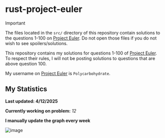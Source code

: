 # rust-project-euler
> [!IMPORTANT]  
> The files located in the `src/` directory of this repository contain solutions to the questions 1-100 on [Project Euler](https://projecteuler.net/). Do not open those files if you do not wish to see spoilers/solutions.

This repository contains my solutions for questions 1-100 of [Project Euler](https://projecteuler.net/). To respect their rules, I will not be posting solutions to questions that are above question 100.

My username on [Project Euler](https://projecteuler.net/) is `Polycarbohydrate`.
## My Statistics
**Last updated: 4/12/2025**

**Currently working on problem:** *12*

**I manually update the graph every week**

![image](https://github.com/user-attachments/assets/8891c7f9-6985-43a7-a2c3-91d98e1d9e7e)
